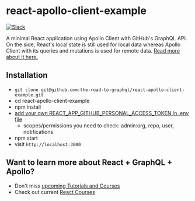 # react-apollo-client-example

[![Slack](https://slack-the-road-to-learn-react.wieruch.com/badge.svg)](https://slack-the-road-to-learn-react.wieruch.com/)

A minimal React application using Apollo Client with GitHub's GraphQL API. On the side, React's local state is still used for local data whereas Apollo Client with its queries and mutations is used for remote data. [Read more about it here.](https://www.robinwieruch.de/react-apollo-client-example)

## Installation

* `git clone git@github.com:the-road-to-graphql/react-apollo-client-example.git`
* cd react-apollo-client-example
* npm install
* [add your own REACT_APP_GITHUB_PERSONAL_ACCESS_TOKEN in .env file](https://help.github.com/articles/creating-a-personal-access-token-for-the-command-line/)
  * scopes/permissions you need to check: admin:org, repo, user, notifications
* npm start
* visit `http://localhost:3000`

## Want to learn more about React + GraphQL + Apollo?

* Don't miss [upcoming Tutorials and Courses](https://www.getrevue.co/profile/rwieruch)
* Check out current [React Courses](https://roadtoreact.com)
